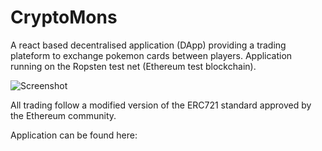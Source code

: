# CryptoMons

A react based decentralised application (DApp) providing a trading plateform to exchange pokemon cards between players.
Application running on the Ropsten test net (Ethereum test blockchain).

![Screenshot](screenshot.png)

All trading follow a modified version of the ERC721 standard approved by the Ethereum community.

Application can be found here: